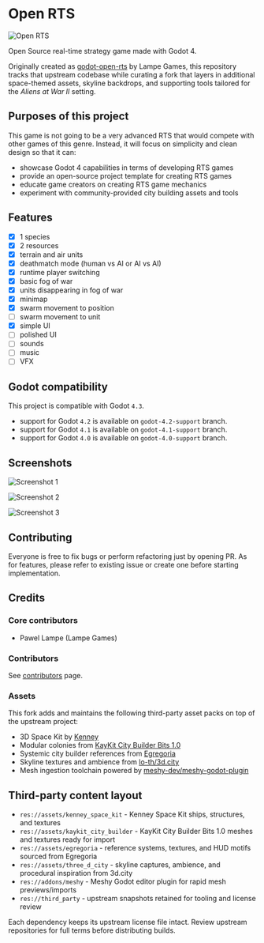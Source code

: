 # Open RTS

![Open RTS](./media/screenshots/screenshot_1400x650.png "Open RTS")

Open Source real-time strategy game made with Godot 4.

Originally created as [godot-open-rts](https://github.com/lampe-games/godot-open-rts) by Lampe Games, this repository tracks that upstream codebase while curating a fork that layers in additional space-themed assets, skyline backdrops, and supporting tools tailored for the *Aliens at War II* setting.

## Purposes of this project

This game is not going to be a very advanced RTS that would compete with other games of this genre. Instead, it will focus on simplicity and clean design so that it can:
 - showcase Godot 4 capabilities in terms of developing RTS games
 - provide an open-source project template for creating RTS games
 - educate game creators on creating RTS game mechanics
 - experiment with community-provided city building assets and tools

## Features

 - [x] 1 species
 - [x] 2 resources
 - [x] terrain and air units
 - [x] deathmatch mode (human vs AI or AI vs AI)
 - [x] runtime player switching
 - [x] basic fog of war
 - [x] units disappearing in fog of war
 - [x] minimap
 - [x] swarm movement to position
 - [ ] swarm movement to unit
 - [x] simple UI
 - [ ] polished UI
 - [ ] sounds
 - [ ] music
 - [ ] VFX

## Godot compatibility

This project is compatible with Godot `4.3`.

 - support for Godot `4.2` is available on `godot-4.2-support` branch.
 - support for Godot `4.1` is available on `godot-4.1-support` branch.
 - support for Godot `4.0` is available on `godot-4.0-support` branch.

## Screenshots

![Screenshot 1](./media/screenshots/screenshot_2_1920x1080.png "Screenshot 1")

![Screenshot 2](./media/screenshots/screenshot_3_1920x1080.png "Screenshot 2")

![Screenshot 3](./media/screenshots/screenshot_4_1920x1080.png "Screenshot 3")

## Contributing

Everyone is free to fix bugs or perform refactoring just by opening PR. As for features, please refer to existing issue or create one before starting implementation.

## Credits

### Core contributors
 - Pawel Lampe (Lampe Games)
 
### Contributors

See [contributors](https://github.com/lampe-games/godot-open-rts/graphs/contributors) page.

### Assets
This fork adds and maintains the following third-party asset packs on top of the upstream project:
 - 3D Space Kit by [Kenney](https://www.kenney.nl/assets/space-kit)
 - Modular colonies from [KayKit City Builder Bits 1.0](https://github.com/KayKit-Game-Assets/KayKit-City-Builder-Bits-1.0)
 - Systemic city builder references from [Egregoria](https://github.com/Uriopass/Egregoria)
 - Skyline textures and ambience from [lo-th/3d.city](https://github.com/lo-th/3d.city)
 - Mesh ingestion toolchain powered by [meshy-dev/meshy-godot-plugin](https://github.com/meshy-dev/meshy-godot-plugin)

## Third-party content layout

- `res://assets/kenney_space_kit` - Kenney Space Kit ships, structures, and textures
- `res://assets/kaykit_city_builder` - KayKit City Builder Bits 1.0 meshes and textures ready for import
- `res://assets/egregoria` - reference systems, textures, and HUD motifs sourced from Egregoria
- `res://assets/three_d_city` - skyline captures, ambience, and procedural inspiration from 3d.city
- `res://addons/meshy` - Meshy Godot editor plugin for rapid mesh previews/imports
- `res://third_party` - upstream snapshots retained for tooling and license review

Each dependency keeps its upstream license file intact. Review upstream repositories for full terms before distributing builds.
